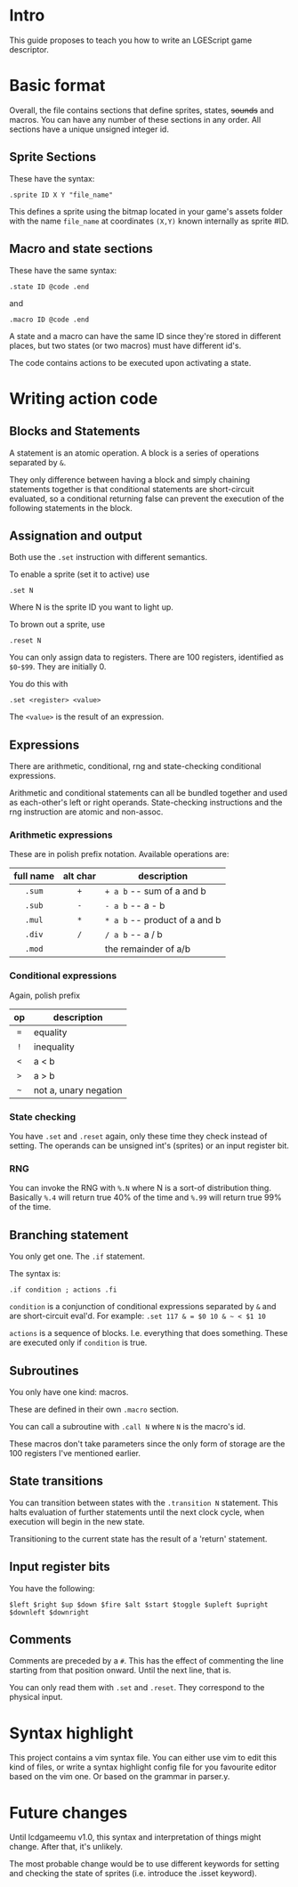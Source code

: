 Intro
=====

This guide proposes to teach you how to write an LGEScript game descriptor.

Basic format
============

Overall, the file contains sections that define sprites, states, ~~sounds~~ and macros. You can have any number of these sections in any order. All sections have a unique unsigned integer id.

Sprite Sections
---------------

These have the syntax:
```
.sprite ID X Y "file_name"
```
This defines a sprite using the bitmap located in your game's assets folder with the name `file_name` at coordinates `(X,Y)` known internally as sprite #ID.

Macro and state sections
------------------------

These have the same syntax:
```
.state ID @code .end
```
and
```
.macro ID @code .end
```

A state and a macro can have the same ID since they're stored in different places, but two states (or two macros) must have different id's.

The code contains actions to be executed upon activating a state.

Writing action code
===================

Blocks and Statements
---------------------

A statement is an atomic operation. A block is a series of operations separated by `&`.

They only difference between having a block and simply chaining statements together is that conditional statements are short-circuit evaluated, so a conditional returning false can prevent the execution of the following statements in the block.

Assignation and output
----------------------

Both use the `.set` instruction with different semantics.

To enable a sprite (set it to active) use
```
.set N
```
Where N is the sprite ID you want to light up.

To brown out a sprite, use
```
.reset N
```

You can only assign data to registers. There are 100 registers, identified as `$0`-`$99`. They are initially 0.

You do this with
```
.set <register> <value>
```

The `<value>` is the result of an expression.

Expressions
-----------

There are arithmetic, conditional, rng and state-checking conditional expressions.

Arithmetic and conditional statements can all be bundled together and used as each-other's left or right operands. State-checking instructions and the rng instruction are atomic and non-assoc.

### Arithmetic expressions

These are in polish prefix notation. Available operations are:

| full name | alt char | description                                     |
|:---------:|:--------:|-------------------------------------------------|
| `.sum`    | `+`      | `+ a b` -- sum of a and b |
| `.sub`    | `-`      | `- a b` -- a - b |
| `.mul`    | `*`      | `* a b` -- product of a and b |
| `.div`    | `/`      | `/ a b` -- a / b |
| `.mod`    |          | the remainder of a/b |

### Conditional expressions

Again, polish prefix

| op       | description                                     |
|:--------:|-------------------------------------------------|
| `=`      | equality |
| `!`      | inequality |
| `<`      | a < b |
| `>`      | a > b |
| `~`      | not a, unary negation |

### State checking

You have `.set` and `.reset` again, only these time they check instead of setting. The operands can be unsigned int's (sprites) or an input register bit.

### RNG

You can invoke the RNG with `%.N` where N is a sort-of distribution thing. Basically `%.4` will return true 40% of the time and `%.99` will return true 99% of the time.

Branching statement
-------------------

You only get one. The `.if` statement.

The syntax is:
```
.if condition ; actions .fi
```

`condition` is a conjunction of conditional expressions separated by `&` and are short-circuit eval'd. For example: `.set 117 & = $0 10 & ~ < $1 10`

`actions` is a sequence of blocks. I.e. everything that does something. These are executed only if `condition` is true.

Subroutines
-----------

You only have one kind: macros.

These are defined in their own `.macro` section.

You can call a subroutine with `.call N` where `N` is the macro's id.

These macros don't take parameters since the only form of storage are the 100 registers I've mentioned earlier.

State transitions
-----------------

You can transition between states with the `.transition N` statement. This halts evaluation of further statements until the next clock cycle, when execution will begin in the new state.

Transitioning to the current state has the result of a 'return' statement.

Input register bits
-------------------

You have the following:
```
$left $right $up $down $fire $alt $start $toggle $upleft $upright $downleft $downright
```

Comments
--------

Comments are preceded by a `#`. This has the effect of commenting the line starting from that position onward. Until the next line, that is.

You can only read them with `.set` and `.reset`. They correspond to the physical input.

Syntax highlight
================

This project contains a vim syntax file. You can either use vim to edit this kind of files, or write a syntax highlight config file for you favourite editor based on the vim one. Or based on the grammar in parser.y.

Future changes
==============

Until lcdgameemu v1.0, this syntax and interpretation of things might change. After that, it's unlikely.

The most probable change would be to use different keywords for setting and checking the state of sprites (i.e. introduce the .isset keyword).
